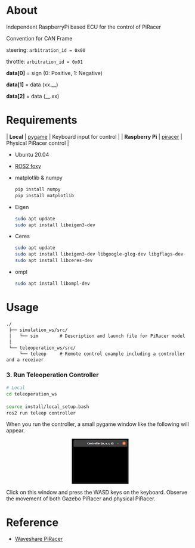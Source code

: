 # About

Independent RaspberryPi based ECU for the control of PiRacer

Convention for CAN Frame

steering: `arbitration_id = 0x00`

throttle: `arbitration_id = 0x01`

**data[0]** = sign (0: Positive, 1: Negative)

**data[1]** = data (xx.__)

**data[2]** = data (__.xx)


# Requirements


| **Local**        | [pygame](https://pypi.org/project/pygame/)                                         | Keyboard input for control |
| **Raspberry Pi** | [piracer](https://github.com/twyleg/piracer_py)                                    | Physical PiRacer control   |

- Ubuntu 20.04
- [ROS2 foxy](https://docs.ros.org/en/foxy/Installation/Ubuntu-Install-Debians.html)
- matplotlib & numpy
    
    ```bash
    pip install numpy
    pip install matplotlib
    ```
    
- Eigen
    
    ```bash
    sudo apt update	
    sudo apt install libeigen3-dev
    ```
    
- Ceres
    
    ```bash
    sudo apt update
    sudo apt install libeigen3-dev libgoogle-glog-dev libgflags-dev
    sudo apt install libceres-dev
    ```
    
- ompl
    
    ```bash
    sudo apt install libompl-dev
    ```

# Usage

```shell
./
 ├── simulation_ws/src/
 │   └── sim        # Description and launch file for PiRacer model
 │
 └── teleoperation_ws/src/
     └── teleop     # Remote control example including a controller and a receiver
```

### 3. Run Teleoperation Controller

```bash
# Local
cd teleoperation_ws

source install/local_setup.bash
ros2 run teleop controller
```

When you run the controller, a small pygame window like the following will appear.

<div width="100%" align="center"><img src="/images/controller.png" align="center" width="30%"></div>

Click on this window and press the WASD keys on the keyboard. Observe the movement of both Gazebo PiRacer and physical PiRacer.


# Reference
- [Waveshare PiRacer](https://www.waveshare.com/wiki/PiRacer_AI_Kit)
